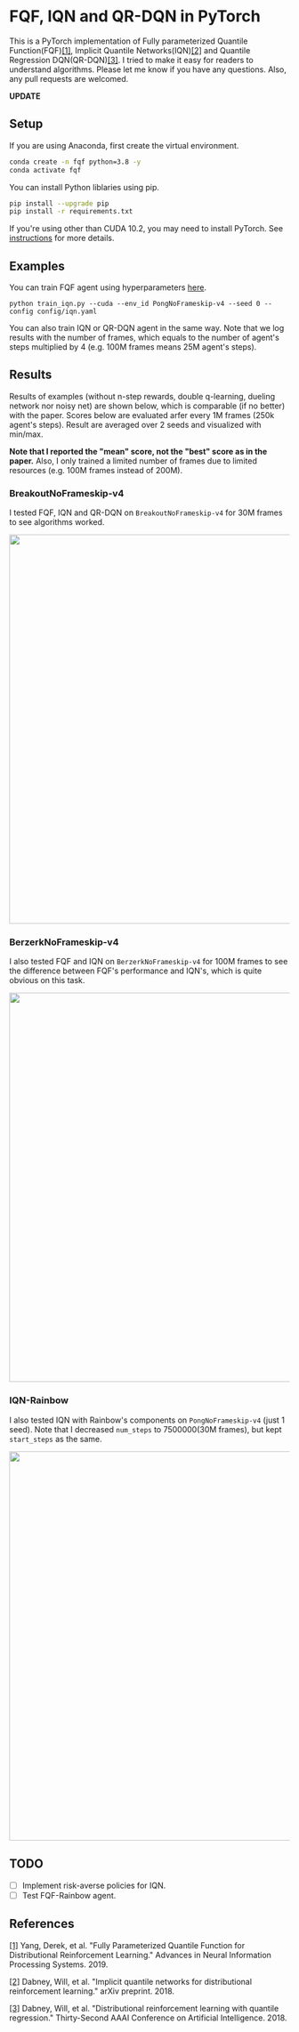 # FQF, IQN and QR-DQN in PyTorch

This is a PyTorch implementation of Fully parameterized Quantile Function(FQF)[[1]](#references), Implicit Quantile Networks(IQN)[[2]](#references) and Quantile Regression DQN(QR-DQN)[[3]](#references). I tried to make it easy for readers to understand algorithms. Please let me know if you have any questions. Also, any pull requests are welcomed.

**UPDATE**
## Setup
If you are using Anaconda, first create the virtual environment.

```bash
conda create -n fqf python=3.8 -y
conda activate fqf
```

You can install Python liblaries using pip.

```bash
pip install --upgrade pip
pip install -r requirements.txt
```

If you're using other than CUDA 10.2, you may need to install PyTorch. See [instructions](https://pytorch.org/get-started/locally/) for more details.

## Examples
You can train FQF agent using hyperparameters [here](https://github.com/ku2482/fqf-iqn-qrdqn.pytorch/blob/master/config/fqf.yaml).

```
python train_iqn.py --cuda --env_id PongNoFrameskip-v4 --seed 0 --config config/iqn.yaml
```

You can also train IQN or QR-DQN agent in the same way. Note that we log results with the number of frames, which equals to the number of agent's steps multiplied by 4 (e.g. 100M frames means 25M agent's steps).

## Results
Results of examples (without n-step rewards, double q-learning, dueling network nor noisy net) are shown below, which is comparable (if no better) with the paper. Scores below are evaluated arfer every 1M frames (250k agent's steps). Result are averaged over 2 seeds and visualized with min/max.

**Note that I reported the "mean" score, not the "best" score as in the paper.** Also, I only trained a limited number of frames due to limited resources (e.g. 100M frames instead of 200M).

### BreakoutNoFrameskip-v4
I tested FQF, IQN and QR-DQN on `BreakoutNoFrameskip-v4` for 30M frames to see algorithms worked.

<img src="https://user-images.githubusercontent.com/37267851/75846342-5a49bb00-5e1f-11ea-911c-ae287d45426f.png" width=700>


### BerzerkNoFrameskip-v4
I also tested FQF and IQN on `BerzerkNoFrameskip-v4` for 100M frames to see the difference between FQF's performance and IQN's, which is quite obvious on this task.

<img src="https://user-images.githubusercontent.com/37267851/75846243-0ccd4e00-5e1f-11ea-9c03-b93e7b505dc8.png" width=700>

### IQN-Rainbow
I also tested IQN with Rainbow's components on `PongNoFrameskip-v4` (just 1 seed). Note that I decreased `num_steps` to 7500000(30M frames), but kept `start_steps` as the same.

<img src="https://user-images.githubusercontent.com/37267851/81501233-340a3500-9312-11ea-8384-4b9c0b660583.png" width=700>


## TODO

- [ ] Implement risk-averse policies for IQN.
- [ ] Test FQF-Rainbow agent.

## References
[[1]](https://arxiv.org/abs/1911.02140) Yang, Derek, et al. "Fully Parameterized Quantile Function for Distributional Reinforcement Learning." Advances in Neural Information Processing Systems. 2019.

[[2]](https://arxiv.org/abs/1806.06923) Dabney, Will, et al. "Implicit quantile networks for distributional reinforcement learning." arXiv preprint. 2018.

[[3]](https://arxiv.org/abs/1710.10044) Dabney, Will, et al. "Distributional reinforcement learning with quantile regression." Thirty-Second AAAI Conference on Artificial Intelligence. 2018.


